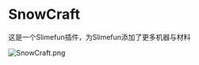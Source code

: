 # SnowCraft

这是一个Slimefun插件，为Slimefun添加了更多机器与材料

![SnowCraft.png](https://attachment.mcbbs.net/forum/202102/06/163758jafdb8iae18f1a8b.png)



